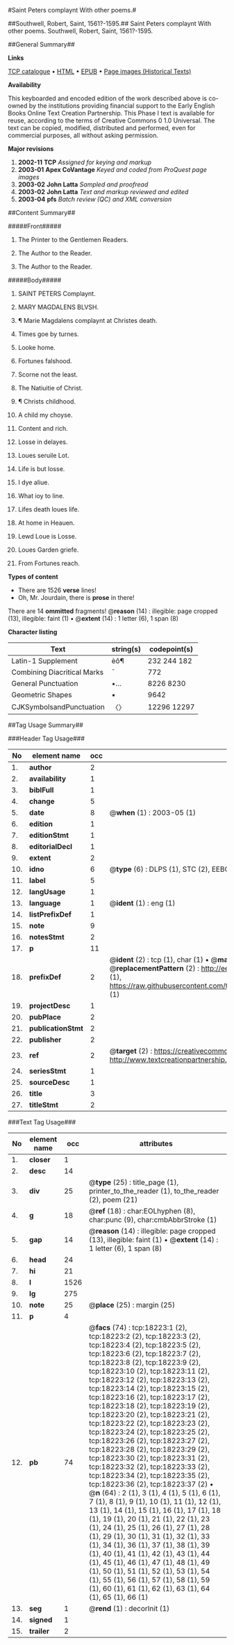 #Saint Peters complaynt With other poems.#

##Southwell, Robert, Saint, 1561?-1595.##
Saint Peters complaynt With other poems.
Southwell, Robert, Saint, 1561?-1595.

##General Summary##

**Links**

[TCP catalogue](http://www.ota.ox.ac.uk/tcp/)  • 
[HTML](http://tei.it.ox.ac.uk/tcp/Texts-HTML/free/A12/A12634.html)  • 
[EPUB](http://tei.it.ox.ac.uk/tcp/Texts-EPUB/free/A12/A12634.epub) • 
[Page images (Historical Texts)](https://data.historicaltexts.jisc.ac.uk/view?pubId=eebo-99852870e&pageId=eebo-99852870e-18223-1)

**Availability**

This keyboarded and encoded edition of the
	       work described above is co-owned by the institutions
	       providing financial support to the Early English Books
	       Online Text Creation Partnership. This Phase I text is
	       available for reuse, according to the terms of Creative
	       Commons 0 1.0 Universal. The text can be copied,
	       modified, distributed and performed, even for
	       commercial purposes, all without asking permission.

**Major revisions**

1. __2002-11__ __TCP__ *Assigned for keying and markup*
1. __2003-01__ __Apex CoVantage__ *Keyed and coded from ProQuest page images*
1. __2003-02__ __John Latta__ *Sampled and proofread*
1. __2003-02__ __John Latta__ *Text and markup reviewed and edited*
1. __2003-04__ __pfs__ *Batch review (QC) and XML conversion*

##Content Summary##

#####Front#####

1. The Printer to the Gentlemen Readers.

1. The Author to the Reader.

1. The Author to the Reader.

#####Body#####

1. SAINT PETERS Complaynt.

1. MARY MAGDALENS BLVSH.

1. ¶ Marie Magdalens complaynt at Christes death.

1. Times goe by turnes.

1. Looke home.

1. Fortunes falshood.

1. Scorne not the least.

1. The Natiuitie of Christ.

1. ¶ Christs childhood.

1. A child my choyse.

1. Content and rich.

1. Losse in delayes.

1. Loues seruile Lot.

1. Life is but losse.

1. I dye aliue.

1. What ioy to line.

1. Lifes death loues life.

1. At home in Heauen.

1. Lewd Loue is Losse.

1. Loues Garden griefe.

1. From Fortunes reach.

**Types of content**

  * There are 1526 **verse** lines!
  * Oh, Mr. Jourdain, there is **prose** in there!

There are 14 **ommitted** fragments! 
 @__reason__ (14) : illegible: page cropped (13), illegible: faint (1)  •  @__extent__ (14) : 1 letter (6), 1 span (8)

**Character listing**


|Text|string(s)|codepoint(s)|
|---|---|---|
|Latin-1 Supplement|èô¶|232 244 182|
|Combining             Diacritical Marks|̄|772|
|General Punctuation|•…|8226 8230|
|Geometric Shapes|▪|9642|
|CJKSymbolsandPunctuation|〈〉|12296 12297|

##Tag Usage Summary##

###Header Tag Usage###

|No|element name|occ|attributes|
|---|---|---|---|
|1.|__author__|2||
|2.|__availability__|1||
|3.|__biblFull__|1||
|4.|__change__|5||
|5.|__date__|8| @__when__ (1) : 2003-05 (1)|
|6.|__edition__|1||
|7.|__editionStmt__|1||
|8.|__editorialDecl__|1||
|9.|__extent__|2||
|10.|__idno__|6| @__type__ (6) : DLPS (1), STC (2), EEBO-CITATION (1), PROQUEST (1), VID (1)|
|11.|__label__|5||
|12.|__langUsage__|1||
|13.|__language__|1| @__ident__ (1) : eng (1)|
|14.|__listPrefixDef__|1||
|15.|__note__|9||
|16.|__notesStmt__|2||
|17.|__p__|11||
|18.|__prefixDef__|2| @__ident__ (2) : tcp (1), char (1)  •  @__matchPattern__ (2) : ([0-9\-]+):([0-9IVX]+) (1), (.+) (1)  •  @__replacementPattern__ (2) : http://eebo.chadwyck.com/downloadtiff?vid=$1&page=$2 (1), https://raw.githubusercontent.com/textcreationpartnership/Texts/master/tcpchars.xml#$1 (1)|
|19.|__projectDesc__|1||
|20.|__pubPlace__|2||
|21.|__publicationStmt__|2||
|22.|__publisher__|2||
|23.|__ref__|2| @__target__ (2) : https://creativecommons.org/publicdomain/zero/1.0/ (1), http://www.textcreationpartnership.org/docs/. (1)|
|24.|__seriesStmt__|1||
|25.|__sourceDesc__|1||
|26.|__title__|3||
|27.|__titleStmt__|2||


###Text Tag Usage###

|No|element name|occ|attributes|
|---|---|---|---|
|1.|__closer__|1||
|2.|__desc__|14||
|3.|__div__|25| @__type__ (25) : title_page (1), printer_to_the_reader (1), to_the_reader (2), poem (21)|
|4.|__g__|18| @__ref__ (18) : char:EOLhyphen (8), char:punc (9), char:cmbAbbrStroke (1)|
|5.|__gap__|14| @__reason__ (14) : illegible: page cropped (13), illegible: faint (1)  •  @__extent__ (14) : 1 letter (6), 1 span (8)|
|6.|__head__|24||
|7.|__hi__|21||
|8.|__l__|1526||
|9.|__lg__|275||
|10.|__note__|25| @__place__ (25) : margin (25)|
|11.|__p__|4||
|12.|__pb__|74| @__facs__ (74) : tcp:18223:1 (2), tcp:18223:2 (2), tcp:18223:3 (2), tcp:18223:4 (2), tcp:18223:5 (2), tcp:18223:6 (2), tcp:18223:7 (2), tcp:18223:8 (2), tcp:18223:9 (2), tcp:18223:10 (2), tcp:18223:11 (2), tcp:18223:12 (2), tcp:18223:13 (2), tcp:18223:14 (2), tcp:18223:15 (2), tcp:18223:16 (2), tcp:18223:17 (2), tcp:18223:18 (2), tcp:18223:19 (2), tcp:18223:20 (2), tcp:18223:21 (2), tcp:18223:22 (2), tcp:18223:23 (2), tcp:18223:24 (2), tcp:18223:25 (2), tcp:18223:26 (2), tcp:18223:27 (2), tcp:18223:28 (2), tcp:18223:29 (2), tcp:18223:30 (2), tcp:18223:31 (2), tcp:18223:32 (2), tcp:18223:33 (2), tcp:18223:34 (2), tcp:18223:35 (2), tcp:18223:36 (2), tcp:18223:37 (2)  •  @__n__ (64) : 2 (1), 3 (1), 4 (1), 5 (1), 6 (1), 7 (1), 8 (1), 9 (1), 10 (1), 11 (1), 12 (1), 13 (1), 14 (1), 15 (1), 16 (1), 17 (1), 18 (1), 19 (1), 20 (1), 21 (1), 22 (1), 23 (1), 24 (1), 25 (1), 26 (1), 27 (1), 28 (1), 29 (1), 30 (1), 31 (1), 32 (1), 33 (1), 34 (1), 36 (1), 37 (1), 38 (1), 39 (1), 40 (1), 41 (1), 42 (1), 43 (1), 44 (1), 45 (1), 46 (1), 47 (1), 48 (1), 49 (1), 50 (1), 51 (1), 52 (1), 53 (1), 54 (1), 55 (1), 56 (1), 57 (1), 58 (1), 59 (1), 60 (1), 61 (1), 62 (1), 63 (1), 64 (1), 65 (1), 66 (1)|
|13.|__seg__|1| @__rend__ (1) : decorInit (1)|
|14.|__signed__|1||
|15.|__trailer__|2||
